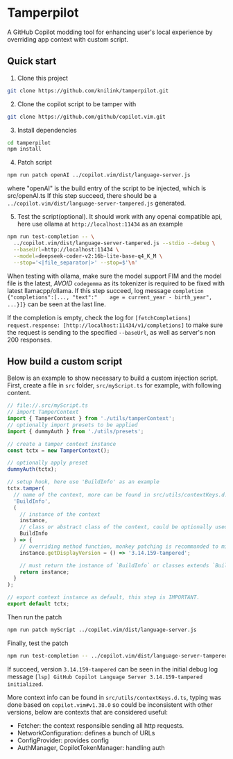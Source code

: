 # Tamperpilot
A GitHub Copilot modding tool for enhancing user's local experience by overriding app context with custom script.

## Quick start
1. Clone this project
```sh
git clone https://github.com/knilink/tamperpilot.git
```

2. Clone the copilot script to be tamper with
```sh
git clone https://github.com/github/copilot.vim.git
```

3. Install dependencies
```sh
cd tamperpilot
npm install
```

4. Patch script
```sh
npm run patch openAI ../copilot.vim/dist/language-server.js
```
where "openAI" is the build entry of the script to be injected, which is src/openAI.ts
If this step succeed, there should be a `../copilot.vim/dist/language-server-tampered.js` generated.


5. Test the script(optional). It should work with any openai compatible api, here use ollama at `http://localhost:11434` as an example
```sh
npm run test-completion -- \
  ../copilot.vim/dist/language-server-tampered.js --stdio --debug \
  --baseUrl=http://localhost:11434 \
  --model=deepseek-coder-v2:16b-lite-base-q4_K_M \
  --stop='<|file_separator|>' --stop=$'\n'
```
When testing with ollama, make sure the model support FIM and the model file is the latest, *AVOID* `codegemma` as its tokenizer is required to be fixed with latest llamacpp/ollama.
If this step succeed, log message `completion  {"completions":[..., "text":"    age = current_year - birth_year", ...}]}` can be seen at the last line.

If the completion is empty, check the log for `[fetchCompletions] request.response: [http://localhost:11434/v1/completions]` to make sure the request is sending to the specified `--baseUrl`, as well as server's non 200 responses.

## How build a custom script
Below is an example to show necessary to build a custom injection script.
First, create a file in `src` folder, `src/myScript.ts` for example, with following content.
```typescript
// file://.src/myScript.ts
// import TamperContext
import { TamperContext } from './utils/tamperContext';
// optionally import presets to be applied
import { dummyAuth } from './utils/presets';

// create a tamper context instance
const tctx = new TamperContext();

// optionally apply preset
dummyAuth(tctx);

// setup hook, here use 'BuildInfo' as an example
tctx.tamper(
  // name of the context, more can be found in src/utils/contextKeys.d.ts
  'BuildInfo',
  (
    // instance of the context
    instance,
    // class or abstract class of the context, could be optionally used for extending
    BuildInfo
  ) => {
    // overriding method function, monkey patching is recommanded to minimize the chance of breaking
    instance.getDisplayVersion = () => '3.14.159-tampered';

    // must return the instance of `BuildInfo` or classes extends `BuildInfo`
    return instance;
  }
);

// export context instance as default, this step is IMPORTANT.
export default tctx;
```
Then run the patch
```sh
npm run patch myScript ../copilot.vim/dist/language-server.js
```
Finally, test the patch
```sh
npm run test-completion -- ../copilot.vim/dist/language-server-tampered.js --stdio --debug
```
If succeed, version `3.14.159-tampered` can be seen in the initial debug log message `[lsp] GitHub Copilot Language Server 3.14.159-tampered initialized`.

More context info can be found in `src/utils/contextKeys.d.ts`, typing was done based on `copilot.vim#v1.38.0` so could be inconsistent with other versions, below are contexts that are considered useful:
- Fetcher: the context responsible sending all http requests.
- NetworkConfiguration: defines a bunch of URLs
- ConfigProvider: provides config
- AuthManager, CopilotTokenManager: handling auth
